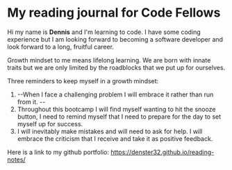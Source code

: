 # My reading journal for Code Fellows

Hi my name is **Dennis** and I'm learning to code.  I have some coding experience but I am looking forward to becoming a software developer and look forward to a long, fruitful career.  

Growth mindset to me means lifelong learning. We are born with innate traits but we are only limited by the roadblocks that we put up for ourselves.  

Three reminders to keep myself in a growth mindset:

1.  --When I face a challenging problem I will embrace it rather than run from it. -- 
2.  Throughout this bootcamp I will find myself wanting to hit the snooze button, I need to remind myself that I need to prepare for the day to set myself up for success. 
3.  I will inevitably make mistakes and will need to ask for help.  I will embrace the criticism that I receive and take it as positive feedback.  



Here is a link to my github portfolio: <https://denster32.github.io/reading-notes/>
